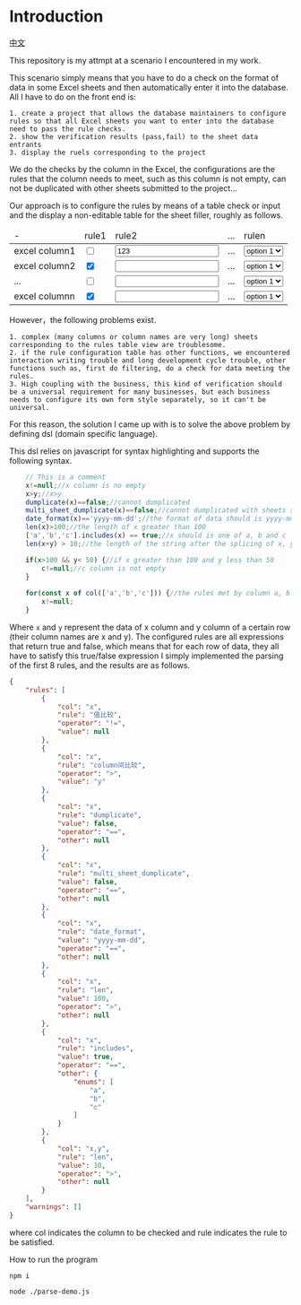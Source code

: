 # Introduction

[中文](readme.zh-cn.md)

This repository is my attmpt at a scenario I encountered in my work.

This scenario simply means that you have to do a check on the format of data in some Excel sheets and then automatically enter it into the database.
All I have to do on the front end is:

    1. create a project that allows the database maintainers to configure rules so that all Excel sheets you want to enter into the database need to pass the rule checks.
    2. show the verification results (pass,fail) to the sheet data entrants
    3. display the ruels corresponding to the project

We do the checks by the column in the Excel, the configurations are the rules that the column needs to meet, such as this column is not empty, can not be duplicated with other sheets submitted to the project...  

Our approach is to configure the rules by means of a table check or input and the display a non-editable table for the sheet filler, roughly as follows.
<table>
    <thead>
        <tr>
            <td>
                -
            </td>
            <td>
                rule1
            </td>
            <td>
                rule2
            </td>
            <td>
                ...
            </td>
            <td>
                rulen
            </td>
        </tr>
    </thead>
    <tbody>
        <tr>
            <td>
                excel column1
            </td>
            <td>
                <input type="checkbox">
            </td>
            <td>
                <input value="123">
            </td>
            <td>
                ...
            </td>
            <td>
                <select>
                    <option>option 1</option>
                    <option>option 2</option>
                    <option>option 3</option>
                </select>
            </td>
        </tr>
        <tr>
            <td>
                excel column2
            </td>
            <td>
                <input type="checkbox" checked>
            </td>
            <td>
                <input>
            </td>
            <td>
                ...
            </td>
            <td>
                <select>
                    <option>option 1</option>
                    <option>option 2</option>
                    <option>option 3</option>
                </select>
            </td>
        </tr>
        <tr>
            <td>
                ...
            </td>
            <td>
                <input type="checkbox">
            </td>
            <td>
                <input>
            </td>
            <td>
                ...
            </td>
            <td>
                <select>
                    <option>option 1</option>
                    <option>option 2</option>
                    <option>option 3</option>
                </select>
            </td>
        </tr>
        <tr>
            <td>
                excel columnn
            </td>
            <td>
                <input type="checkbox" checked>
            </td>
            <td>
                <input>
            </td>
            <td>
                ...
            </td>
            <td>
                <select>
                    <option>option 1</option>
                    <option>option 2</option>
                    <option>option 3</option>
                </select>
            </td>
        </tr>
    </tbody>
</table>

However，the following problems exist.

    1. complex (many columns or column names are very long) sheets corresponding to the rules table view are troublesome. 
    2. if the rule configuration table has other functions, we encountered interaction writing trouble and long development cycle trouble, other functions such as, first do filtering, do a check for data meeting the rules.
    3. High coupling with the business, this kind of verification should be a universal requirement for many businesses, but each business needs to configure its own form style separately, so it can't be universal.

For this reason, the solution I came up with is to solve the above problem by defining dsl (domain specific language).

This dsl relies on javascript for syntax highlighting and supports the following syntax.

```javascript
    // This is a comment
    x!=null;//x column is no empty
    x>y;//x>y
    dumplicate(x)==false;//cannot dumplicated
    multi_sheet_dumplicate(x)==false;//cannot dumplicated with sheets submitted to this project
    date_format(x)=='yyyy-mm-dd';//the format of data should is yyyy-mm-dd
    len(x)>100;//the length of x greater than 100
    ['a','b','c'].includes(x) == true;//x should is one of a, b and c 
    len(x+y) > 10;//the length of the string after the splicing of x, y should be greater than 10

    if(x>100 && y< 50) {//if x greater than 100 and y less than 50
        c!=null;//c column is not empty
    }
    
    for(const x of col(['a','b','c'])) {//the rules met by column a, b and c
        x!=null;
    }
```
Where `x` and `y` represent the data of x column and y column of a certain row (their column names are x and y). The configured rules are all expressions that return true and false, which means that for each row of data, they all have to satisfy this true/false expression
I simply implemented the parsing of the first 8 rules, and the results are as follows.
```json
{
    "rules": [
        {
            "col": "x",
            "rule": "值比较",
            "operator": "!=",
            "value": null
        },
        {
            "col": "x",
            "rule": "column间比较",
            "operator": ">",
            "value": "y"
        },
        {
            "col": "x",
            "rule": "dumplicate",
            "value": false,
            "operator": "==",
            "other": null
        },
        {
            "col": "x",
            "rule": "multi_sheet_dumplicate",
            "value": false,
            "operator": "==",
            "other": null
        },
        {
            "col": "x",
            "rule": "date_format",
            "value": "yyyy-mm-dd",
            "operator": "==",
            "other": null
        },
        {
            "col": "x",
            "rule": "len",
            "value": 100,
            "operator": ">",
            "other": null
        },
        {
            "col": "x",
            "rule": "includes",
            "value": true,
            "operator": "==",
            "other": {
                "enums": [
                    "a",
                    "b",
                    "c"
                ]
            }
        },
        {
            "col": "x,y",
            "rule": "len",
            "value": 10,
            "operator": ">",
            "other": null
        }
    ],
    "warnings": []
}

```
where col indicates the column to be checked and rule indicates the rule to be satisfied.

How to run the program

`npm i`

`node ./parse-demo.js`
